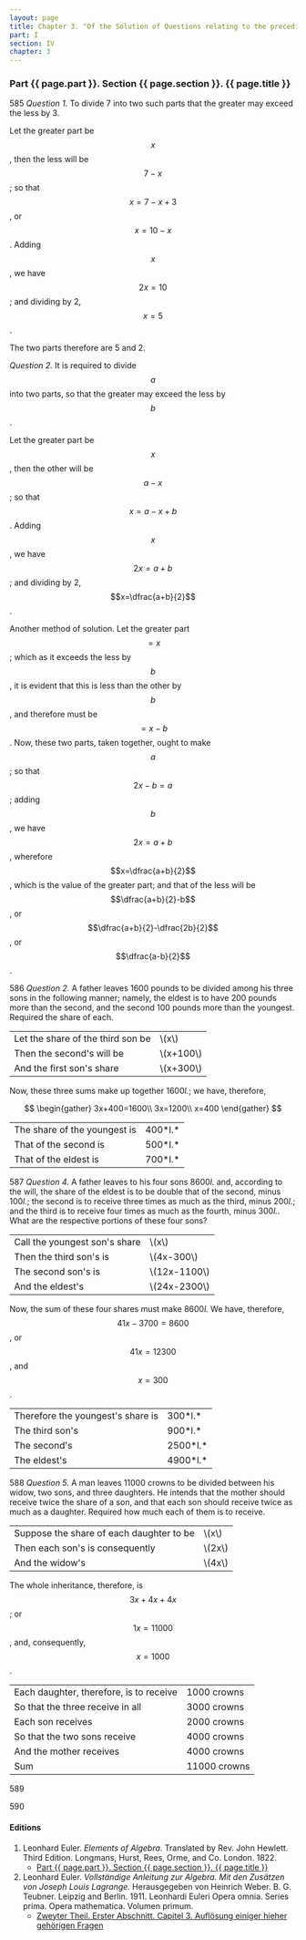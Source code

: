 ```yaml
---
layout: page
title: Chapter 3. "Of the Solution of Questions relating to the preceding Chapter."
part: I
section: IV
chapter: 3
---
```


### Part {{ page.part }}. Section {{ page.section }}. {{ page.title }}

<span class="art">585</span> *Question 1.* To divide 7 into two such parts that the
greater may exceed the less by 3.

Let the greater part be $$x$$, then the less will be $$7-x$$; so
that $$x=7-x+3$$, or $$x=10-x$$. Adding $$x$$, we have
$$2x=10$$; and dividing by 2, $$x=5$$.

The two parts therefore are 5 and 2.

*Question 2.* It is required to divide $$a$$ into two parts, so
that the greater may exceed the less by $$b$$.

Let the greater part be $$x$$, then the other will be $$a-x$$; so that
$$x=a-x+b$$. Adding $$x$$, we have $$2x=a+b$$; and dividing by 2,
$$x=\dfrac{a+b}{2}$$.

Another method of solution. Let the greater part $$= x$$;
which as it exceeds the less by $$b$$, it is evident that this is less
than the other by $$b$$, and therefore must be $$= x - b$$. Now,
these two parts, taken together, ought to make $$a$$; so that
$$2x-b=a$$; adding $$b$$, we have $$2x=a+b$$, wherefore
$$x=\dfrac{a+b}{2}$$, which is the value of the greater part; and that of the
less will be $$\dfrac{a+b}{2}-b$$, or $$\dfrac{a+b}{2}-\dfrac{2b}{2}$$,
or $$\dfrac{a-b}{2}$$.

<span class="art">586</span> *Question 2.* A father leaves 1600 pounds to be
divided among his three sons in the following manner; namely,
the eldest is to have 200 pounds more than the second, and
the second 100 pounds more than the youngest. Required
the share of each.

<table>
    <tr>
        <td>Let the share of the third son be</td>
        <td>\(x\)</td>
    </tr>
    <tr>
        <td>Then the second's will be</td>
        <td>\(x+100\)</td>
    </tr>
    <tr>
        <td>And the first son's share</td>
        <td>\(x+300\)</td>
    </tr>
</table>

Now, these three sums make up together 1600*l.*; we have,
therefore,

$$
\begin{gather}
3x+400=1600\\
3x=1200\\
x=400
\end{gather}
$$

<table>
    <tr>
        <td>The share of the youngest is</td>
        <td>400*l.*</td>
    </tr>
    <tr>
        <td>That of the second is</td>
        <td>500*l.*</td>
    </tr>
    <tr>
        <td>That of the eldest is</td>
        <td>700*l.*</td>
    </tr>
</table>

<span class="art">587</span> *Question 4.* A father leaves to his four sons 8600*l.*
and, according to the will, the share of the eldest is to be
double that of the second, minus 100*l.*; the second is to
receive three times as much as the third, minus 200*l.*; and
the third is to receive four times as much as the fourth, minus
300*l.*. What are the respective portions of these four sons?

<table>
    <tr>
        <td>Call the youngest son's share</td>
        <td>\(x\)</td>
    </tr>
    <tr>
        <td>Then the third son's is</td>
        <td>\(4x-300\)</td>
    </tr>
    <tr>
        <td>The second son's is</td>
        <td>\(12x-1100\)</td>
    </tr>
    <tr>
        <td>And the eldest's</td>
        <td>\(24x-2300\)</td>
    </tr>
</table>

Now, the sum of these four shares must make 8600*l.* We
have, therefore, $$41x - 3700 = 8600$$, or
$$41x=12300$$, and $$x=300$$.

<table>
    <tr>
        <td>Therefore the youngest's share is</td>
        <td>300*l.*</td>
    </tr>
    <tr>
        <td>The third son's</td>
        <td>900*l.*</td>
    </tr>
    <tr>
        <td>The second's</td>
        <td>2500*l.*</td>
    </tr>
    <tr>
        <td>The eldest's</td>
        <td>4900*l.*</td>
    </tr>
</table>

<span class="art">588</span> *Question 5.* A man leaves 11000 crowns to be
divided between his widow, two sons, and three daughters.
He intends that the mother should receive twice the share
of a son, and that each son should receive twice as much
as a daughter. Required how much each of them is to
receive.

<table>
    <tr>
        <td>Suppose the share of each daughter to be</td>
        <td>\(x\)</td>
    </tr>
    <tr>
        <td>Then each son's is consequently</td>
        <td>\(2x\)</td>
    </tr>
    <tr>
        <td>And the widow's</td>
        <td>\(4x\)</td>
    </tr>
</table>

The whole inheritance, therefore, is $$3x+4x+4x$$;
or $$1x=11000$$, and, consequently, $$x=1000$$.

<table>
    <tr>
        <td>Each daughter, therefore, is to receive</td>
        <td>1000 crowns</td>
    </tr>
    <tr>
        <td>So that the three receive in all</td>
        <td>3000 crowns</td>
    </tr>
    <tr>
        <td>Each son receives</td>
        <td>2000 crowns</td>
    </tr>
    <tr>
        <td>So that the two sons receive</td>
        <td>4000 crowns</td>
    </tr>
    <tr>
        <td>And the mother receives</td>
        <td>4000 crowns</td>
    </tr>
    <tr>
        <td>Sum</td>
        <td>11000 crowns</td>
    </tr>
</table>

<span class="art">589</span> 



<span class="art">590</span> 

#### Editions

1. Leonhard Euler. *Elements of Algebra*. Translated by Rev. John Hewlett. Third Edition. Longmans, Hurst, Rees, Orme, and Co. London. 1822.
    - [Part {{ page.part }}. Section {{ page.section }}. {{ page.title }}](/assets/euler/en/IV-3.pdf)
2. Leonhard Euler. *Vollständige Anleitung zur Algebra. Mit den Zusätzen von Joseph Louis Lagrange.* Herausgegeben von Heinrich Weber. B. G. Teubner. Leipzig and Berlin. 1911. Leonhardi Euleri Opera omnia. Series prima. Opera mathematica. Volumen primum.
    - [Zweyter Theil. Erster Abschnitt. Capitel 3. Auflösung einiger hieher gehörigen Fragen](/assets/euler/de/II-I-3.pdf)